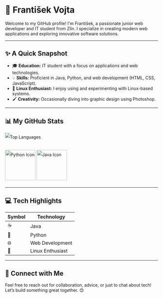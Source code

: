 # 👋 František Vojta

Welcome to my GitHub profile! I'm František, a passionate junior web developer and IT student from Zlín. I specialize in creating modern web applications and exploring innovative software solutions.

---

## ✨ A Quick Snapshot

- 🎓 **Education:** IT student with a focus on applications and web technologies.
- 💡 **Skills:** Proficient in Java, Python, and web development (HTML, CSS, JavaScript).
- 🐧 **Linux Enthusiast:** I enjoy using and experimenting with Linux-based systems.
- 🖌️ **Creativity:** Occasionally diving into graphic design using Photoshop.

---

## 📊 My GitHub Stats

<div style="display: inline-block; text-align: left; line-height: 2;">
  <img src="https://github-readme-stats.vercel.app/api/top-langs/?username=frantisek-vojta&langs_count=4&layout=compact&theme=dark&exclude_repo=starbucks-vojta,animacce-JS" alt="Top Languages" />
  <br><br>
  <img src="https://techstack-generator.vercel.app/python-icon.svg" alt="Python Icon" width="100">
  <img src="https://techstack-generator.vercel.app/java-icon.svg" alt="Java Icon" width="100">
</div>

---

## 💻 Tech Highlights

| Symbol | Technology       |
|--------|------------------|
| ☕     | Java             |
| 🐍     | Python           |
| 🌐     | Web Development  |
| 🐧     | Linux Enthusiast |

---

## 🤝 Connect with Me

Feel free to reach out for collaboration, advice, or just to chat about tech! Let’s build something great together. 😊
